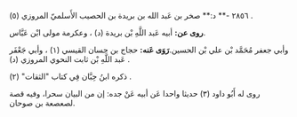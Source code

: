 ٢٨٥٦ -** د:** صخر بن عَبد الله بن بريدة بن الحصيب الأَسلميّ المروزي (٥) .

**روى عن:** أبيه عَبد اللَّهِ بْن بريدة (د) ، وعكرمة مولى ابْن عَبَّاس.

وأبي جعفر مُحَمَّد بْن علي بْن الحسين.**رَوَى عَنه:** حجاج بن حسان القيسي (١) ، وأبي جَعْفَر عَبد اللَّهِ بْن ثابت النحوي المروزي (د) .

ذكره ابنُ حِبَّان فِي كتاب "الثقات" (٢) .

روى له أَبُو داود (٣) حديثا واحدا عَن أبيه عَنْ جده: إن من البيان سحرا، وفيه قصة لصعصعة بن صوحان.
